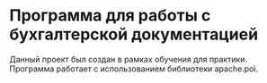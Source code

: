 # Программа для работы с бухгалтерской документацией

Данный проект был создан в рамках обучения для практики. Программа работает с использованием библиотеки apache.poi.
